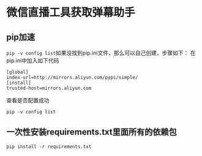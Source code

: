 # 微信直播工具获取弹幕助手

## pip加速

`pip -v config list`如果没找到pip.ini文件，那么可以自己创建，步骤如下：
在pip.ini中加入如下代码

```shell
[global]
index-url=http://mirrors.aliyun.com/pypi/simple/
[install]
trusted-host=mirrors.aliyun.com
```

查看是否配置成功

```shell
pip -v config list
```

## 一次性安装requirements.txt里面所有的依赖包

```shell
pip install -r requirements.txt
```
